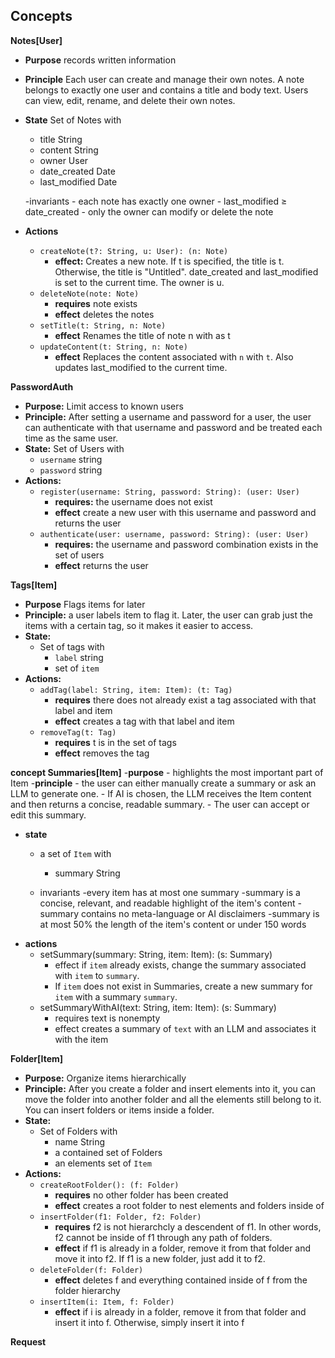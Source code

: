 
## Concepts

**Notes[User]**
- **Purpose** records written information
- **Principle** Each user can create and manage their own notes.
A note belongs to exactly one user and contains a title and body text.
Users can view, edit, rename, and delete their own notes.
- **State** Set of Notes with
    - title String
    - content String
    - owner User
    - date_created Date
    - last_modified Date

    -invariants
        - each note has exactly one owner
        - last_modified ≥ date_created
        - only the owner can modify or delete the note
- **Actions**
    - `createNote(t?: String, u: User): (n: Note)`
        - **effect:** Creates a new note.  If t is specified, the title is t.  Otherwise, the title is "Untitled".  date_created and last_modified is set to the current time.  The owner is u.  
    - `deleteNote(note: Note)`
        - **requires** note exists
        - **effect** deletes the notes
    - `setTitle(t: String, n: Note)`
        - **effect** Renames the title of note n with as t 
    - `updateContent(t: String, n: Note)`
        - **effect** Replaces the content associated with `n` with `t`.  Also updates last_modified to the current time.

**PasswordAuth**  
- **Purpose:** Limit access to known users  
- **Principle:** After setting a username and password for a user, the user can authenticate with that username and password and be treated each time as the same user.
- **State:** Set of Users with 
    - `username` string
    - `password` string  
- **Actions:**
    - `register(username: String, password: String): (user: User)`
        - **requires:** the username does not exist
        - **effect** create a new user with this username and password and returns the user  
    - `authenticate(user: username, password: String): (user: User)`
        - **requires:** the username and password combination exists in the set of users
        - **effect** returns the user


**Tags[Item]** 
- **Purpose** Flags items for later 
- **Principle:** a user labels item to flag it.  Later, the user can grab just the items with a certain tag, so it makes it easier to access.
- **State:** 
    - Set of tags with 
        - `label` string
        - set of `item` 
- **Actions:**
    - `addTag(label: String, item: Item): (t: Tag)`
        - **requires** there does not already exist a tag associated with that label and item
        - **effect** creates a tag with that label and item
    - `removeTag(t: Tag)`
        - **requires** t is in the set of tags
        - **effect** removes the tag

**concept Summaries[Item]**
-**purpose**
    - highlights the most important part of Item
-**principle**
    - the user can either manually create a summary or ask an LLM to generate one. 
    - If AI is chosen, the LLM receives the Item content and then returns a concise, readable summary. 
    - The user can accept or edit this summary.
- **state**
    - a set of `Item` with 
        - summary String  

    - invariants
        -every item has at most one summary
        -summary is a concise, relevant, and readable highlight of the item's content
        -summary contains no meta-language or AI disclaimers
        -summary is at most 50% the length of the item's content or under 150 words
- **actions**
    - setSummary(summary: String, item: Item): (s: Summary)
        - effect if `item` already exists, change the summary associated with `item` to `summary`.  
        - If `item` does not exist in Summaries, create a new summary for `item` with a summary `summary`.
    - setSummaryWithAI(text: String, item: Item): (s: Summary)
        - requires text is nonempty
        - effect creates a summary of `text` with an LLM and associates it with the item


**Folder[Item]**  
- **Purpose:** Organize items hierarchically  
- **Principle:** After you create a folder and insert elements into it, you can move the folder into another folder and all the elements still belong to it.  You can insert folders or items inside a folder.
- **State:** 
    - Set of Folders with 
        - name String
        - a contained set of Folders
        - an elements set of `Item`
- **Actions:** 
    - `createRootFolder(): (f: Folder)`
        - **requires** no other folder has been created
        - **effect** creates a root folder to nest elements and folders inside of
    - `insertFolder(f1: Folder, f2: Folder)`
        - **requires** f2 is not hierarchcly a descendent of f1.  In other words, f2 cannot be inside of f1 through any path of folders.
        - **effect** if f1 is already in a folder, remove it from that folder and move it into f2.  If f1 is a new folder, just add it to f2.
    - `deleteFolder(f: Folder)`
        - **effect** deletes f and everything contained inside of f from the folder hierarchy 
    - `insertItem(i: Item, f: Folder)`
        - **effect** if i is already in a folder, remove it from that folder and insert it into f.  Otherwise, simply insert it into f


**Request**
